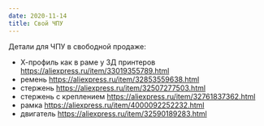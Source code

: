 ```yaml
---
date: 2020-11-14
title: Свой ЧПУ
---
```


Детали для ЧПУ в свободной продаже:

- Х-профиль как в раме у 3Д принтеров https://aliexpress.ru/item/33019355789.html
- ремень https://aliexpress.ru/item/32853559638.html
- стержень https://aliexpress.ru/item/32507277503.html
- стержень с креплением https://aliexpress.ru/item/32761837362.html
- рамка https://aliexpress.ru/item/4000092252232.html
- двигатель https://aliexpress.ru/item/32590189283.html
